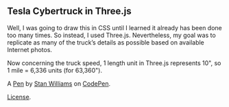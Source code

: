Tesla Cybertruck in Three.js
----------------------------
Well, I was going to draw this in CSS until I learned it already has been done too many times. So instead, I used Three.js. Nevertheless, my goal was to replicate as many of the truck’s details as possible based on available Internet photos.

Now concerning the truck speed, 1 length unit in Three.js represents 10", so 1 mile = 6,336 units (for 63,360").

A [Pen](https://codepen.io/Stanssongs/pen/abzmjbq) by [Stan Williams](https://codepen.io/Stanssongs) on [CodePen](https://codepen.io).

[License](https://codepen.io/Stanssongs/pen/abzmjbq/license).